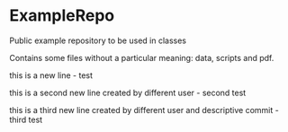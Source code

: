 # ExampleRepo
Public example repository to be used in classes

Contains some files without a particular meaning: data, scripts and pdf.

this is a new line - test

this is a second new line created by different user - second test

this is a third new line created by different user and descriptive commit - third test
